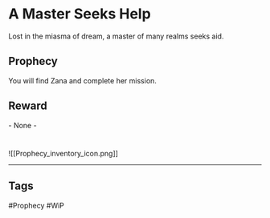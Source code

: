 # A Master Seeks Help
Lost in the miasma of dream, a master of many realms seeks aid.
## Prophecy
You will find Zana and complete her mission.
## Reward
\- None -

#
![[Prophecy_inventory_icon.png]]

---
## Tags
#Prophecy
#WiP 